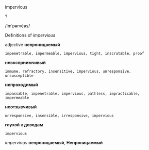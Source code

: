 impervious

?

/imˈpərvēəs/

Definitions of _impervious_

adjective
**непроницаемый**

    impenetrable, impermeable, impervious, tight, inscrutable, proof
**невосприимчивый**

    immune, refractory, insensitive, impervious, unresponsive, unsusceptible
**непроходимый**

    impassable, impenetrable, impervious, pathless, impracticable, impermeable
**неотзывчивый**

    unresponsive, insensible, irresponsive, impervious
**глухой к доводам**

    impervious

_impervious_
**непроницаемый**, **Непроницаемый**